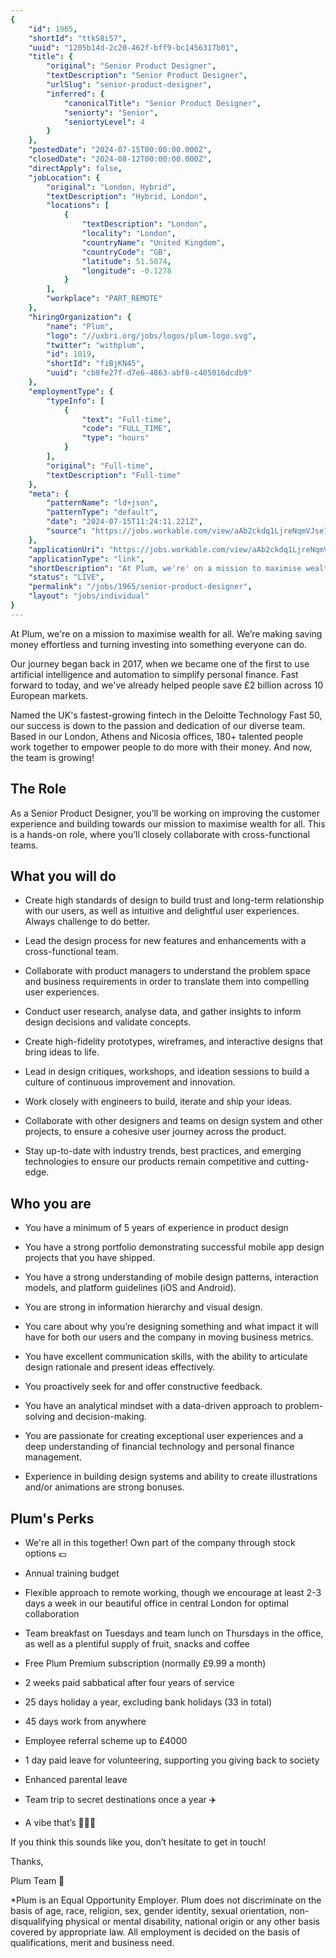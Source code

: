 ```yaml
---
{
	"id": 1965,
	"shortId": "ttkS8i57",
	"uuid": "1205b14d-2c20-462f-bff9-bc1456317b01",
	"title": {
		"original": "Senior Product Designer",
		"textDescription": "Senior Product Designer",
		"urlSlug": "senior-product-designer",
		"inferred": {
			"canonicalTitle": "Senior Product Designer",
			"seniorty": "Senior",
			"seniortyLevel": 4
		}
	},
	"postedDate": "2024-07-15T00:00:00.000Z",
	"closedDate": "2024-08-12T00:00:00.000Z",
	"directApply": false,
	"jobLocation": {
		"original": "London, Hybrid",
		"textDescription": "Hybrid, London",
		"locations": [
			{
				"textDescription": "London",
				"locality": "London",
				"countryName": "United Kingdom",
				"countryCode": "GB",
				"latitude": 51.5074,
				"longitude": -0.1278
			}
		],
		"workplace": "PART_REMOTE"
	},
	"hiringOrganization": {
		"name": "Plum",
		"logo": "//uxbri.org/jobs/logos/plum-logo.svg",
		"twitter": "withplum",
		"id": 1019,
		"shortId": "fiBjKN45",
		"uuid": "cb8fe27f-d7e6-4863-abf8-c405016dcdb9"
	},
	"employmentType": {
		"typeInfo": [
			{
				"text": "Full-time",
				"code": "FULL_TIME",
				"type": "hours"
			}
		],
		"original": "Full-time",
		"textDescription": "Full-time"
	},
	"meta": {
		"patternName": "ld+json",
		"patternType": "default",
		"date": "2024-07-15T11:24:11.221Z",
		"source": "https://jobs.workable.com/view/aAb2ckdq1LjreNqmVJse7u/hybrid-senior-product-designer-in-london-at-plum-fintech"
	},
	"applicationUri": "https://jobs.workable.com/view/aAb2ckdq1LjreNqmVJse7u/hybrid-senior-product-designer-in-london-at-plum-fintech",
	"applicationType": "link",
	"shortDescription": "At Plum, we're' on a mission to maximise wealth for all. We’re’ making saving money effortless and turning investing into something everyone can do. Our journey began back in 2017, when we became one",
	"status": "LIVE",
	"permalink": "/jobs/1965/senior-product-designer",
	"layout": "jobs/individual"
}
---
```

<p>At Plum, we're on a mission to maximise wealth for all. We’re making saving money effortless and turning investing into something everyone can do.</p><p>Our journey began back in 2017, when we became one of the first to use artificial intelligence and automation to simplify personal finance. Fast forward to today, and we've already helped people save £2 billion across 10 European markets.</p><p>Named the UK's fastest-growing fintech in the Deloitte Technology Fast 50, our success is down to the passion and dedication of our diverse team. Based in our London, Athens and Nicosia offices, 180+ talented people work together to empower people to do more with their money. And now, the team is growing!</p><h2>The Role</h2><p>As a Senior Product Designer, you’ll be working on improving the customer experience and building towards our mission to maximise wealth for all. This is a hands-on role, where you’ll closely collaborate with cross-functional teams.</p><h2>What you will do</h2><ul><li><p>Create high standards of design to build trust and long-term relationship with our users, as well as intuitive and delightful user experiences. Always challenge to do better.</p></li><li><p>Lead the design process for new features and enhancements with a cross-functional team.</p></li><li><p>Collaborate with product managers to understand the problem space and business requirements in order to translate them into compelling user experiences.</p></li><li><p>Conduct user research, analyse data, and gather insights to inform design decisions and validate concepts.</p></li><li><p>Create high-fidelity prototypes, wireframes, and interactive designs that bring ideas to life.</p></li><li><p>Lead in design critiques, workshops, and ideation sessions to build a culture of continuous improvement and innovation.</p></li><li><p>Work closely with engineers to build, iterate and ship your ideas.</p></li><li><p>Collaborate with other designers and teams on design system and other projects, to ensure a cohesive user journey across the product.</p></li><li><p>Stay up-to-date with industry trends, best practices, and emerging technologies to ensure our products remain competitive and cutting-edge.</p></li></ul><h2>Who you are</h2><ul><li><p>You have a minimum of 5 years of experience in product design</p></li><li><p>You have a strong portfolio demonstrating successful mobile app design projects that you have shipped.</p></li><li><p>You have a strong understanding of mobile design patterns, interaction models, and platform guidelines (iOS and Android).</p></li><li><p>You are strong in information hierarchy and visual design.</p></li><li><p>You care about why you’re designing something and what impact it will have for both our users and the company in moving business metrics.</p></li><li><p>You have excellent communication skills, with the ability to articulate design rationale and present ideas effectively.</p></li><li><p>You proactively seek for and offer constructive feedback.</p></li><li><p>You have an analytical mindset with a data-driven approach to problem-solving and decision-making.</p></li><li><p>You are passionate for creating exceptional user experiences and a deep understanding of financial technology and personal finance management.</p></li><li><p>Experience in building design systems and ability to create illustrations and/or animations are strong bonuses.</p></li></ul><h2>Plum's Perks</h2><ul><li><p>We're all in this together! Own part of the company through stock options 💷</p></li><li><p>Annual training budget</p></li><li><p>Flexible approach to remote working, though we encourage at least 2-3 days a week in our beautiful office in central London for optimal collaboration</p></li><li><p>Team breakfast on Tuesdays and team lunch on Thursdays in the office, as well as a plentiful supply of fruit, snacks and coffee</p></li><li><p>Free Plum Premium subscription (normally £9.99 a month)</p></li><li><p>2 weeks paid sabbatical after four years of service</p></li><li><p>25 days holiday a year, excluding bank holidays (33 in total)</p></li><li><p>45 days work from anywhere</p></li><li><p>Employee referral scheme up to £4000</p></li><li><p>1 day paid leave for volunteering, supporting you giving back to society</p></li><li><p>Enhanced parental leave</p></li><li><p>Team trip to secret destinations once a year ✈️</p></li><li><p>A vibe that’s 🦄🌈💯</p></li></ul><p>If you think this sounds like you, don’t hesitate to get in touch!</p><p>Thanks,</p><p>Plum Team 💜<br></p><p>*Plum is an Equal Opportunity Employer. Plum does not discriminate on the basis of age, race, religion, sex, gender identity, sexual orientation, non-disqualifying physical or mental disability, national origin or any other basis covered by appropriate law. All employment is decided on the basis of qualifications, merit and business need.</p>
